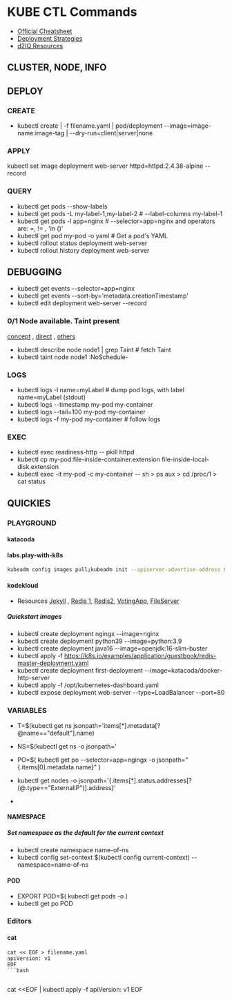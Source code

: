 # KUBE CTL Commands

- [Official Cheatsheet](https://kubernetes.io/docs/reference/kubectl/cheatsheet/)
- [Deployment Strategies](https://auth0.com/blog/deployment-strategies-in-kubernetes/)
- [d2IQ Resources](https://d2iq.com/resources/topic/kubernetes)

## CLUSTER, NODE, INFO

## DEPLOY

### CREATE

- kubectl create | -f filename.yaml | pod/deployment --image=image-name:image-tag | --dry-run=client|server|none

### APPLY

kubectl set image deployment web-server httpd=httpd:2.4.38-alpine --record

### QUERY

- kubectl get pods --show-labels
- kubectl get pods -L my-label-1,my-label-2 # --label-columns my-label-1
- kubectl get pods -l app=nginx # --selector=app=nginx and operators are: =, != , 'in ()'
- kubectl get pod my-pod -o yaml                # Get a pod's YAML
- kubectl rollout status deployment web-server
- kubectl rollout history deployment web-server

## DEBUGGING

- kubectl get events --selector=app=nginx
- kubectl get events --sort-by='metadata.creationTimestamp'
- kubectl edit deployment web-server --record


### 0/1 Node available. Taint present

[concept](https://kubernetes.io/docs/concepts/scheduling-eviction/taint-and-toleration/) , 
[direct](https://stackoverflow.com/questions/53381739/kube-system-pod-warning-failedscheduling-default-scheduler-no-nodes-available-t) , [others](https://managedkube.com/kubernetes/k8sbot/troubleshooting/pending/pod/2019/02/22/pending-pod.html#introduction-troubleshooting-pending-pods)	

- kubectl describe node node1 | grep Taint		# fetch Taint <key>
- kubectl taint node node1 <key>:NoSchedule-

### LOGS
- kubectl logs -l name=myLabel                  # dump pod logs, with label name=myLabel (stdout)
- kubectl logs --timestamp my-pod my-container
- kubectl logs --tail=100 my-pod my-container
- kubectl logs -f my-pod my-container  # follow logs

### EXEC
- kubectl exec readiness-http -- pkill httpd
- kubectl cp my-pod:file-inside-container.extension file-inside-local-disk.extension
- kubectl exec -it my-pod -c my-container -- sh > ps aux > cd /proc/1 > cat status
  
## QUICKIES


### PLAYGROUND

#### katacoda

#### labs.play-with-k8s
```bash
kubeadm config images pull;kubeadm init --apiserver-advertise-address $(hostname -i) --pod-network-cidr 10.5.0.0/16;kubectl apply -f https://raw.githubusercontent.com/cloudnativelabs/kube-router/master/daemonset/kubeadm-kuberouter.yaml;echo "source <(kubectl completion bash)" >> ~/.bashrc; echo "Completed..."
```

#### kodekloud

- Resources [Jekyll](https://github.com/BretFisher/jekyll-serve) , [Redis 1](https://redis.io/topics/cluster-tutorial), [Redis2](https://rancher.com/blog/2019/deploying-redis-cluster/), [VotingApp](https://github.com/dockersamples/example-voting-app), [FileServer](https://github.com/halverneus/static-file-server)

##### Quickstart images

- kubectl create deployment ngingx --image=nginx
- kubectl create deployment python39 --image=python:3.9
- kubectl create deployment java16 --image=openjdk:16-slim-buster
- kubectl apply -f https://k8s.io/examples/application/guestbook/redis-master-deployment.yaml
- kubectl create deployment first-deployment --image=katacoda/docker-http-server
- kubectl apply -f /opt/kubernetes-dashboard.yaml
- kubectl expose deployment web-server --type=LoadBalancer --port=80


### VARIABLES

- T=$(kubectl get ns jsonpath='items[*].metadata[?@name=="default"].name)
- NS=$(kubectl get ns -o jsonpath='
- PO=$(
kubectl get po --selector=app=ngingx -o jsonpath="{.items[0].metadata.name}"
)

- kubectl get nodes -o jsonpath='{.items[*].status.addresses[?(@.type=="ExternalIP")].address}'
- 


#### NAMESPACE

##### Set namespace as the default for the current context
- kubectl create namespace name-of-ns
- kubectl config set-context $(kubectl config current-context) --namespace=name-of-ns

#### POD

- EXPORT POD=$(
kubectl get pods -o 
)
- kubectl get po POD


### Editors

#### cat
```
cat << EOF > filename.yaml
apiVersion: v1
EOF
```bash
  
```
cat <<EOF | kubectl apply -f 
apiVersion: v1
EOF
```bash
